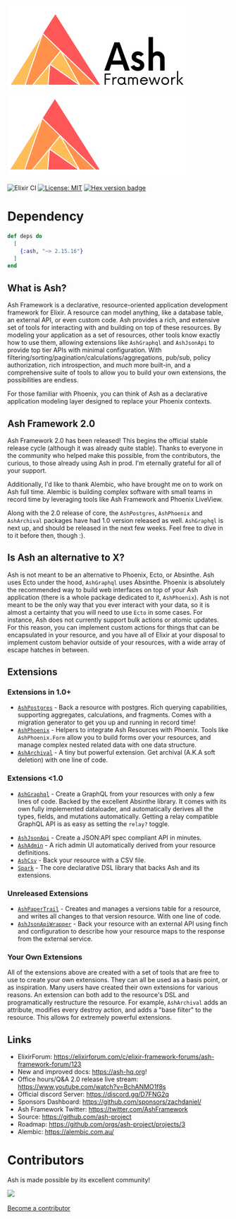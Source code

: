 ![Logo](https://github.com/ash-project/ash/blob/main/logos/cropped-for-header-black-text.png?raw=true#gh-light-mode-only)
![Logo](https://github.com/ash-project/ash/blob/main/logos/cropped-for-header-white-text.png?raw=true#gh-dark-mode-only)

![Elixir CI](https://github.com/ash-project/ash/workflows/Ash%20CI/badge.svg)
[![License: MIT](https://img.shields.io/badge/License-MIT-yellow.svg)](https://opensource.org/licenses/MIT)
[![Hex version badge](https://img.shields.io/hexpm/v/ash.svg)](https://hex.pm/packages/ash)

# Dependency

```elixir
def deps do
  [
    {:ash, "~> 2.15.16"}
  ]
end
```

## What is Ash?

Ash Framework is a declarative, resource-oriented application development framework for Elixir. A resource can model anything, like a database table, an external API, or even custom code. Ash provides a rich, and extensive set of tools for interacting with and building on top of these resources. By modeling your application as a set of resources, other tools know exactly how to use them, allowing extensions like `AshGraphql` and `AshJsonApi` to provide top tier APIs with minimal configuration. With filtering/sorting/pagination/calculations/aggregations, pub/sub, policy authorization, rich introspection, and *much* more built-in, and a comprehensive suite of tools to allow you to build your own extensions, the possibilities are endless.

For those familiar with Phoenix, you can think of Ash as a declarative application modeling layer designed to replace your Phoenix contexts.

## Ash Framework 2.0

Ash Framework 2.0 has been released! This begins the official stable release cycle (although it was already quite stable). Thanks to everyone in the community who helped make this possible, from the contributors, the curious, to those already using Ash in prod. I'm eternally grateful for all of your support.

Additionally, I'd like to thank Alembic, who have brought me on to work on Ash full time. Alembic is building complex software with small teams in record time by leveraging tools like Ash Framework and Phoenix LiveView.

Along with the 2.0 release of core, the `AshPostgres`, `AshPhoenix` and `AshArchival` packages have had 1.0 version released as well. `AshGraphql` is next up, and should be released in the next few weeks. Feel free to dive in to it before then, though :).

## Is Ash an alternative to X?

Ash is not meant to be an alternative to Phoenix, Ecto, or Absinthe. Ash uses Ecto under the hood, `AshGraphql` uses Absinthe. Phoenix is absolutely the recommended way to build web interfaces on top of your Ash application (there is a whole package dedicated to it, `AshPhoenix`). Ash is not meant to be the only way that you ever interact with your data, so it is almost a certainty that you will need to use `Ecto` in some cases. For instance, Ash does not currently support bulk actions or atomic updates. For this reason, you can implement custom actions for things that can be encapsulated in your resource, and you have all of Elixir at your disposal to implement custom behavior outside of your resources, with a wide array of escape hatches in between.

## Extensions

### Extensions in 1.0+

- [`AshPostgres`](https://github.com/ash-project/ash_postgres) - Back a resource with postgres. Rich querying capabilities, supporting aggregates, calculations, and fragments. Comes with a migration generator to get you up and running in record time!
- [`AshPhoenix`](https://github.com/ash-project/ash_phoenix) - Helpers to integrate Ash Resources with Phoenix. Tools like `AshPhoenix.Form` allow you to build forms over your resources, and manage complex nested related data with one data structure.
- [`AshArchival`](https://github.com/ash-project/ash_archival) - A tiny but powerful extension. Get archival (A.K.A soft deletion) with one line of code.

### Extensions <1.0

* [`AshGraphql`](https://github.com/ash-project/ash_graphql) - Create a GraphQL from your resources with only a few lines of code. Backed by the excellent Absinthe library. It comes with its own fully implemented dataloader, and automatically derives all the types, fields, and mutations automatically. Getting a relay compatible GraphQL API is as easy as setting the `relay?` toggle.
- [`AshJsonApi`](https://github.com/ash-project/ash_json_api) - Create a JSON:API spec compliant API in minutes.
- [`AshAdmin`](https://github.com/ash-project/ash_admin) - A rich admin UI automatically derived from your resource definitions.
- [`AshCsv`](https://github.com/ash-project/ash_csv) - Back your resource with a CSV file.
- [`Spark`](https://github.com/ash-project/spark) - The core declarative DSL library that backs Ash and its extensions.

### Unreleased Extensions

- [`AshPaperTrail`](https://github.com/ash-project/ash_paper_trail) - Creates and manages a versions table for a resource, and writes all changes to that version resource. With one line of code.
- [`AshJsonApiWrapper`](https://github.com/ash-project/ash_json_api_wrapper) - Back your resource with an external API using finch and configuration to describe how your resource maps to the response from the external service.

### Your Own Extensions

All of the extensions above are created with a set of tools that are free to use to create your own extensions. They can all be used as a basis point, or as inspiration. Many users have created their own extensions for various reasons. An extension can both add to the resource's DSL and programatically restructure the resource. For example, `AshArchival` adds an attribute, modifies every destroy action, and adds a "base filter" to the resource. This allows for extremely powerful extensions.

## Links

* ElixirForum: https://elixirforum.com/c/elixir-framework-forums/ash-framework-forum/123
* New and improved docs:  https://ash-hq.org!
* Office hours/Q&A 2.0 release live stream: https://www.youtube.com/watch?v=BchANMO1f8s
* Official discord Server: https://discord.gg/D7FNG2q
* Sponsors Dashboard: https://github.com/sponsors/zachdaniel/
* Ash Framework Twitter: https://twitter.com/AshFramework
* Source: https://github.com/ash-project
* Roadmap: https://github.com/orgs/ash-project/projects/3
* Alembic: https://alembic.com.au/

# Contributors

Ash is made possible by its excellent community!

<a href="https://github.com/ash-project/ash/graphs/contributors">
  <img src="https://contrib.rocks/image?repo=ash-project/ash" />
</a>

[Become a contributor](https://ash-hq.org/docs/guides/ash/latest/how_to/contribute.md)
